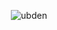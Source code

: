 <p align="center">
	<img src=https://github-readme-stats.vercel.app/api?username=ubden&show_icons=true alt=ubden />
</p>
